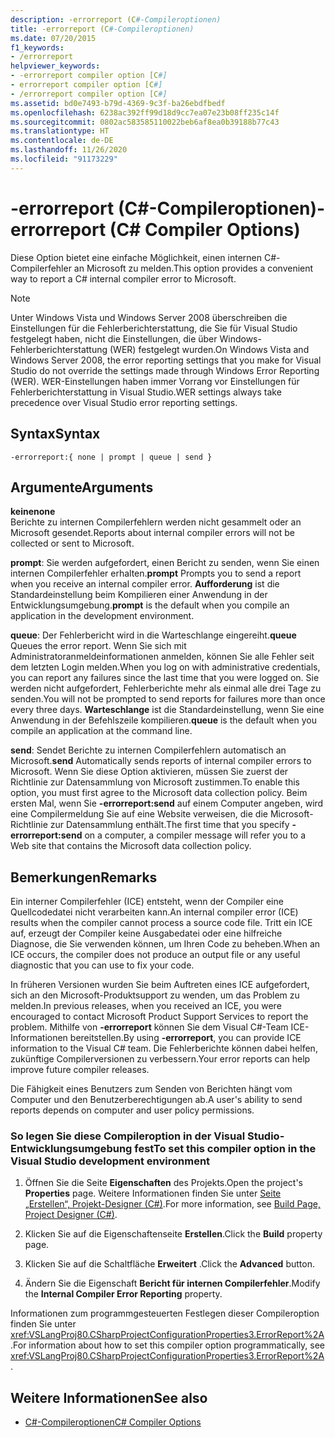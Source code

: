 ```yaml
---
description: -errorreport (C#-Compileroptionen)
title: -errorreport (C#-Compileroptionen)
ms.date: 07/20/2015
f1_keywords:
- /errorreport
helpviewer_keywords:
- -errorreport compiler option [C#]
- errorreport compiler option [C#]
- /errorreport compiler option [C#]
ms.assetid: bd0e7493-b79d-4369-9c3f-ba26ebdfbedf
ms.openlocfilehash: 6238ac392ff99d18d9cc7ea07e23b08ff235c14f
ms.sourcegitcommit: 0802ac583585110022beb6af8ea0b39188b77c43
ms.translationtype: HT
ms.contentlocale: de-DE
ms.lasthandoff: 11/26/2020
ms.locfileid: "91173229"
---
```

# <a name="-errorreport-c-compiler-options"></a><span data-ttu-id="467a3-103">-errorreport (C#-Compileroptionen)</span><span class="sxs-lookup"><span data-stu-id="467a3-103">-errorreport (C# Compiler Options)</span></span>

<span data-ttu-id="467a3-104">Diese Option bietet eine einfache Möglichkeit, einen internen C#-Compilerfehler an Microsoft zu melden.</span><span class="sxs-lookup"><span data-stu-id="467a3-104">This option provides a convenient way to report a C# internal compiler error to Microsoft.</span></span>

> [!NOTE]
> <span data-ttu-id="467a3-105">Unter Windows Vista und Windows Server 2008 überschreiben die Einstellungen für die Fehlerberichterstattung, die Sie für Visual Studio festgelegt haben, nicht die Einstellungen, die über Windows-Fehlerberichterstattung (WER) festgelegt wurden.</span><span class="sxs-lookup"><span data-stu-id="467a3-105">On Windows Vista and Windows Server 2008, the error reporting settings that you make for Visual Studio do not override the settings made through Windows Error Reporting (WER).</span></span> <span data-ttu-id="467a3-106">WER-Einstellungen haben immer Vorrang vor Einstellungen für Fehlerberichterstattung in Visual Studio.</span><span class="sxs-lookup"><span data-stu-id="467a3-106">WER settings always take precedence over Visual Studio error reporting settings.</span></span>

## <a name="syntax"></a><span data-ttu-id="467a3-107">Syntax</span><span class="sxs-lookup"><span data-stu-id="467a3-107">Syntax</span></span>

```console
-errorreport:{ none | prompt | queue | send }
```

## <a name="arguments"></a><span data-ttu-id="467a3-108">Argumente</span><span class="sxs-lookup"><span data-stu-id="467a3-108">Arguments</span></span>

 <span data-ttu-id="467a3-109">**keine**</span><span class="sxs-lookup"><span data-stu-id="467a3-109">**none**</span></span>  
 <span data-ttu-id="467a3-110">Berichte zu internen Compilerfehlern werden nicht gesammelt oder an Microsoft gesendet.</span><span class="sxs-lookup"><span data-stu-id="467a3-110">Reports about internal compiler errors will not be collected or sent to Microsoft.</span></span>

 <span data-ttu-id="467a3-111">**prompt**: Sie werden aufgefordert, einen Bericht zu senden, wenn Sie einen internen Compilerfehler erhalten.</span><span class="sxs-lookup"><span data-stu-id="467a3-111">**prompt** Prompts you to send a report when you receive an internal compiler error.</span></span> <span data-ttu-id="467a3-112">**Aufforderung** ist die Standardeinstellung beim Kompilieren einer Anwendung in der Entwicklungsumgebung.</span><span class="sxs-lookup"><span data-stu-id="467a3-112">**prompt** is the default when you compile an application in the development environment.</span></span>

 <span data-ttu-id="467a3-113">**queue**: Der Fehlerbericht wird in die Warteschlange eingereiht.</span><span class="sxs-lookup"><span data-stu-id="467a3-113">**queue** Queues the error report.</span></span> <span data-ttu-id="467a3-114">Wenn Sie sich mit Administratoranmeldeinformationen anmelden, können Sie alle Fehler seit dem letzten Login melden.</span><span class="sxs-lookup"><span data-stu-id="467a3-114">When you log on with administrative credentials, you can report any failures since the last time that you were logged on.</span></span> <span data-ttu-id="467a3-115">Sie werden nicht aufgefordert, Fehlerberichte mehr als einmal alle drei Tage zu senden.</span><span class="sxs-lookup"><span data-stu-id="467a3-115">You will not be prompted to send reports for failures more than once every three days.</span></span> <span data-ttu-id="467a3-116">**Warteschlange** ist die Standardeinstellung, wenn Sie eine Anwendung in der Befehlszeile kompilieren.</span><span class="sxs-lookup"><span data-stu-id="467a3-116">**queue** is the default when you compile an application at the command line.</span></span>

 <span data-ttu-id="467a3-117">**send**: Sendet Berichte zu internen Compilerfehlern automatisch an Microsoft.</span><span class="sxs-lookup"><span data-stu-id="467a3-117">**send** Automatically sends reports of internal compiler errors to Microsoft.</span></span> <span data-ttu-id="467a3-118">Wenn Sie diese Option aktivieren, müssen Sie zuerst der Richtlinie zur Datensammlung von Microsoft zustimmen.</span><span class="sxs-lookup"><span data-stu-id="467a3-118">To enable this option, you must first agree to the Microsoft data collection policy.</span></span> <span data-ttu-id="467a3-119">Beim ersten Mal, wenn Sie **-errorreport:send** auf einem Computer angeben, wird eine Compilermeldung Sie auf eine Website verweisen, die die Microsoft-Richtlinie zur Datensammlung enthält.</span><span class="sxs-lookup"><span data-stu-id="467a3-119">The first time that you specify **-errorreport:send** on a computer, a compiler message will refer you to a Web site that contains the Microsoft data collection policy.</span></span>

## <a name="remarks"></a><span data-ttu-id="467a3-120">Bemerkungen</span><span class="sxs-lookup"><span data-stu-id="467a3-120">Remarks</span></span>

 <span data-ttu-id="467a3-121">Ein interner Compilerfehler (ICE) entsteht, wenn der Compiler eine Quellcodedatei nicht verarbeiten kann.</span><span class="sxs-lookup"><span data-stu-id="467a3-121">An internal compiler error (ICE) results when the compiler cannot process a source code file.</span></span> <span data-ttu-id="467a3-122">Tritt ein ICE auf, erzeugt der Compiler keine Ausgabedatei oder eine hilfreiche Diagnose, die Sie verwenden können, um Ihren Code zu beheben.</span><span class="sxs-lookup"><span data-stu-id="467a3-122">When an ICE occurs, the compiler does not produce an output file or any useful diagnostic that you can use to fix your code.</span></span>

 <span data-ttu-id="467a3-123">In früheren Versionen wurden Sie beim Auftreten eines ICE aufgefordert, sich an den Microsoft-Produktsupport zu wenden, um das Problem zu melden.</span><span class="sxs-lookup"><span data-stu-id="467a3-123">In previous releases, when you received an ICE, you were encouraged to contact Microsoft Product Support Services to report the problem.</span></span> <span data-ttu-id="467a3-124">Mithilfe von **-errorreport** können Sie dem Visual C#-Team ICE-Informationen bereitstellen.</span><span class="sxs-lookup"><span data-stu-id="467a3-124">By using **-errorreport**, you can provide ICE information to the Visual C# team.</span></span> <span data-ttu-id="467a3-125">Die Fehlerberichte können dabei helfen, zukünftige Compilerversionen zu verbessern.</span><span class="sxs-lookup"><span data-stu-id="467a3-125">Your error reports can help improve future compiler releases.</span></span>

 <span data-ttu-id="467a3-126">Die Fähigkeit eines Benutzers zum Senden von Berichten hängt vom Computer und den Benutzerberechtigungen ab.</span><span class="sxs-lookup"><span data-stu-id="467a3-126">A user's ability to send reports depends on computer and user policy permissions.</span></span>

### <a name="to-set-this-compiler-option-in-the-visual-studio-development-environment"></a><span data-ttu-id="467a3-127">So legen Sie diese Compileroption in der Visual Studio-Entwicklungsumgebung fest</span><span class="sxs-lookup"><span data-stu-id="467a3-127">To set this compiler option in the Visual Studio development environment</span></span>

1. <span data-ttu-id="467a3-128">Öffnen Sie die Seite **Eigenschaften** des Projekts.</span><span class="sxs-lookup"><span data-stu-id="467a3-128">Open the project's **Properties** page.</span></span> <span data-ttu-id="467a3-129">Weitere Informationen finden Sie unter [Seite „Erstellen“, Projekt-Designer (C#)](/visualstudio/ide/reference/build-page-project-designer-csharp).</span><span class="sxs-lookup"><span data-stu-id="467a3-129">For more information, see [Build Page, Project Designer (C#)](/visualstudio/ide/reference/build-page-project-designer-csharp).</span></span>

2. <span data-ttu-id="467a3-130">Klicken Sie auf die Eigenschaftenseite **Erstellen**.</span><span class="sxs-lookup"><span data-stu-id="467a3-130">Click the **Build** property page.</span></span>

3. <span data-ttu-id="467a3-131">Klicken Sie auf die Schaltfläche **Erweitert** .</span><span class="sxs-lookup"><span data-stu-id="467a3-131">Click the **Advanced** button.</span></span>

4. <span data-ttu-id="467a3-132">Ändern Sie die Eigenschaft **Bericht für internen Compilerfehler**.</span><span class="sxs-lookup"><span data-stu-id="467a3-132">Modify the **Internal Compiler Error Reporting** property.</span></span>

 <span data-ttu-id="467a3-133">Informationen zum programmgesteuerten Festlegen dieser Compileroption finden Sie unter <xref:VSLangProj80.CSharpProjectConfigurationProperties3.ErrorReport%2A>.</span><span class="sxs-lookup"><span data-stu-id="467a3-133">For information about how to set this compiler option programmatically, see <xref:VSLangProj80.CSharpProjectConfigurationProperties3.ErrorReport%2A>.</span></span>

## <a name="see-also"></a><span data-ttu-id="467a3-134">Weitere Informationen</span><span class="sxs-lookup"><span data-stu-id="467a3-134">See also</span></span>

- [<span data-ttu-id="467a3-135">C#-Compileroptionen</span><span class="sxs-lookup"><span data-stu-id="467a3-135">C# Compiler Options</span></span>](./index.md)
